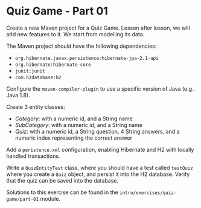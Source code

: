 # Quiz Game - Part 01

Create a new Maven project for a Quiz Game.
Lesson after lesson, we will add new features to it.
We start from modelling its data.

The Maven project should have the following dependencies:

* `org.hibernate.javax.persistence:hibernate-jpa-2.1-api`
* `org.hibernate:hibernate-core`
* `junit:junit`
* `com.h2database:h2`

Configure the `maven-compiler-plugin` to use a specific version
of Java (e.g., Java 1.8).

Create 3 entity classes:

* *Category*: with a numeric id, and a String name
* *SubCategory*: with a numeric id, and a String name
* *Quiz*: with a numeric id, a String question, 4 String answers,
          and a numeric index representing the correct answer
          
Add a `peristence.xml` configuration, enabling Hibernate and H2 with
locally handled transactions.

Write a `QuizEntityTest` class, where you should have a test 
called `testQuiz` where you create a `Quiz` object, and persist it
into the H2 database. Verify that the quiz can be saved into the
database.


Solutions to this exercise can be found in the 
`intro/exercises/quiz-game/part-01` module.            
